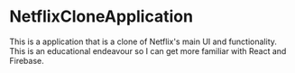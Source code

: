 # NetflixCloneApplication
This is a application that is a clone of Netflix's main UI and functionality. This is an educational endeavour so I can get more familiar with React and Firebase.
